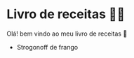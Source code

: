 # Livro de receitas :man_cook:

Olá! bem vindo ao meu livro de receitas  :wave:

- Strogonoff de frango
